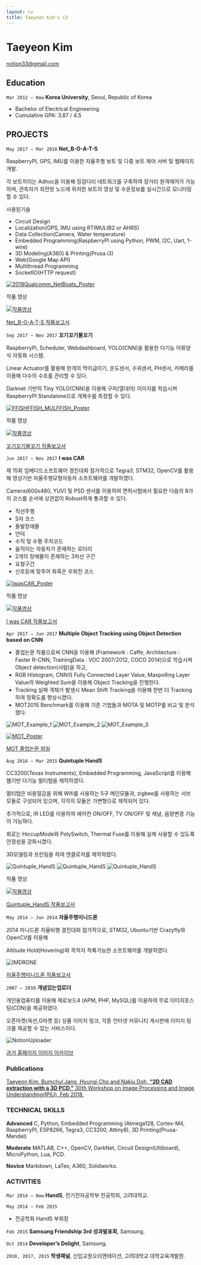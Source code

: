 ```yaml
---
layout: cv
title: Taeyeon Kim's CV
---
```

# Taeyeon Kim

<div id="webaddress">
<a href="notion33@gmail.com">notion33@gmail.com</a>
</div>


## Education

`Mar 2012 – Now`
__Korea University__, Seoul, Republic of Korea
- Bachelor of Electrical Engineering
- Cumulative GPA: 3.87 / 4.5


## PROJECTS

`May 2017 – Mar 2018`
 __Net_B-O-A-T-S__

RaspberryPI, GPS, IMU를 이용한 자율주행 보트 및 다중 보트 제어 서버 및 웹페이지 개발.

각 보트끼리는 Adhoc을 이용해 징검다리 네트워크를 구축하여 장거리 원격제어가 가능하며, 관측자가 최전방 노드에 위치한 보트의 영상 및 수온정보를 실시간으로 모니터링 할 수 있다.


 사용된기술
- Circuit Design
- Localization(GPS, IMU using RTIMULIB2 or AHRS)
- Data Collection(Camera, Water temperature)
- Embedded Programming(RaspberryPI using Python, PWM, I2C, Uart, 1-wire)
- 3D Modeling(A360) & Printing(Prusa i3)
- Web(Google Map API)
- Multithread Programming
- SocketIO(HTTP request)
 

[![2018Qualcomm_NetBoats_Poster](http://drive.google.com/uc?export=view&id=1bWyvNkD-ocZovHWVvYw2oKoxz5Jm7vAI)](http://drive.google.com/uc?export=view&id=1lMW6f3SK_3ZcnGbU5s2FbLtU7i8ed737)


작품 영상

[![작품영상](http://img.youtube.com/vi/iYtUNEpcacs/0.jpg)](https://youtu.be/iYtUNEpcacs)


[Net_B-O-A-T-S 작품보고서](https://drive.google.com/open?id=1Vi7zb170BnN9mkZTfhFAfiDFdBLASj9v)


`Sep 2017 – Nov 2017`
 __꼬기꼬기물꼬기__

RaspberryPi, Scheduler, Webdashboard, YOLO(CNN)을 활용한 다기능 어류양식 자동화 시스템.

Linear Actuator를 활용해 한개의 먹이급이기, 온도센서, 수위센서, PH센서, 카메라를 이용해 다수의 수조를 관리할 수 있다.

Darknet 기반의 Tiny YOLO(CNN)을 이용해 구피(열대어) 이미지를 학습시켜 RaspberryPI Standalone으로 개체수를 측정할 수 있다.


[![FFISHFFISH_MULFFISH_Poster](http://drive.google.com/uc?export=view&id=1KgPbXpcZQVvlFd_hhxoaHb08iMAKnprE)](http://drive.google.com/uc?export=view&id=1ya3Rz2qy-nsAP70sgnkc6-ov938WnsHa)


작품 영상

[![작품영상](http://img.youtube.com/vi/jfsvH0YcjDc/0.jpg)](https://youtu.be/jfsvH0YcjDc)


[꼬기꼬기물꼬기 작품보고서](https://drive.google.com/open?id=1I3e_PyXd1_3AT57ZleCXVEN8m-klMARM)


`Jun 2017 – Nov 2017`
 __I was CAR__

제 15회 임베디드소프트웨어 경진대회 참가작으로 Tegra3, STM32, OpenCV를 활용해 영상기반 자율주행모형자동차 소프트웨어를 개발하였다.

Camera(600x480, YUV) 및 PSD 센서를 이용하여 면허시험에서 필요한 다음의 8가지 코스를 순서에 상관없이 Robust하게 통과할 수 있다.

- 직선주행
- S자 코스
- 돌발장애물
- 언덕
- 수직 및 수평 주차코드
- 움직이는 자동차가 존재하는 로터리
- 2개의 장애물이 존재하는 3차선 구간
- 요철구간
- 신호등에 맞추어 좌혹은 우회전 코스


[![IwasCAR_Poster](http://drive.google.com/uc?export=view&id=1hO6KInJM7E8tTJpzHfwdra-DLr_gLFbT)](https://drive.google.com/open?id=1HCUxXwYC300ayrTALB4wh8zFSEYsZls8)


작품 영상

[![작품영상](http://img.youtube.com/vi/GQdmzJybGeU/0.jpg)](https://www.youtube.com/watch?v=GQdmzJybGeU)


[I was CAR 작품보고서](https://drive.google.com/open?id=1_VQAq8R3vow2dD88BDggQyHVJqS0DF-6)


`Apr 2017 – Jun 2017`
 __Multiple Object Tracking using Object Detection based on CNN__

- 졸업논문 작품으로써 CNN을 이용해 (Framework : Caffe, Architecture : Faster R-CNN, TrainingData : VOC 2007/2012, COCO 2014)으로 학습시켜 Object detection(사람)을 하고,
- RGB Histogram, CNN의 Fully Connected Layer Value, Maxpolling Layer Value의 Weighted Sum을 이용해 Object Tracking을 진행한다.
- Tracking 실패 객체가 발생시 Mean Shift Tracking을 이용해 한번 더 Tracking하여 정확도를 향상시켰다.
- MOT2015 Benchmark를 이용해 기존 기법들과 MOTA 및 MOTP를 비교 및 분석했다.

![MOT_Example_1](http://drive.google.com/uc?export=view&id=1d0Y5LjsyI4NbH6mUJomUGtDgN4ycHgwZ)
![MOT_Example_2](http://drive.google.com/uc?export=view&id=17GH3Qd0s6WtvtJLI38875JC-Mda2Od76)
![MOT_Example_3](http://drive.google.com/uc?export=view&id=10kMyBsedPp78aVpStCAeBBz79I7br0ZO)

[![MOT_Poster](http://drive.google.com/uc?export=view&id=1oujsHUHlHWlC6yDctJb3XKRwkF-uu_Ge)](http://drive.google.com/uc?export=view&id=16do1q5orRsw_teI4pDX1vaImwkh8DeOj)

[MOT 졸업논문 파일](https://drive.google.com/open?id=1P1ktkTYpzwBN3pYmyFHZBCXxgRtw7cON)


`Aug 2014 – Mar 2015`
 __Quintuple HandS__

CC3200(Texas Instruments), Embedded Programming, JavaScript를 이용해 웹기반 다기능 멀티탭을 제작하였다.

멀티탭은 비용절감을 위해 Wifi를 사용하는 5구 메인모듈과, zigbee를 사용하는 서브모듈로 구성되어 있으며, 각각의 모듈은 가변형으로 제작되어 있다.

추가적으로, IR LED를 이용하여 에어컨 ON/OFF, TV ON/OFF 및 채널, 음량변경 기능이 가능하다.

회로는 HiccupMode와 PolySwitch, Thermal Fuse를 이용해 실제 사용할 수 있도록 안정성을 강화시켰다.

3D모델링과 프린팅을 하여 엔클로저를 제작하였다.


![Quintuple_HandS](http://drive.google.com/uc?export=view&id=1m4FaOxyAN-j0n6pDSL9uzxcKAcDmShv0)
![Quintuple_HandS](http://drive.google.com/uc?export=view&id=1iE_Xb-XB9ql1cP0v8uNJZIFeo2oGpPfJ)
![Quintuple_HandS](http://drive.google.com/uc?export=view&id=1NpFG56gj2LBDfgfKvXkXnT2l0QNKbbZU)


작품 영상

[![작품영상](http://img.youtube.com/vi/L5M-odrDBwU/0.jpg)](https://youtu.be/L5M-odrDBwU)


[Quintuple_HandS 작품보고서](https://drive.google.com/open?id=1j8HDoxZGckqWbWpfRN1DqCrqDh-001kN)



`May 2014 – Jun 2014`
 __자율주행미니드론__

2014 미니드론 자율비행 경진대회 참가작으로, STM32, Ubuntu기반 Crazyfly와 OpenCV를 이용해

Altitude Hold(Hovering)와 목적지 착륙가능한 소프트웨어를 개발하였다.

![IMDRONE](http://drive.google.com/uc?export=view&id=1DOxluwuQPMXj1xqmPQpx7MFIF6-K9rSR)


[자율주행미니드론 작품보고서](https://drive.google.com/open?id=1eeNPLiPTeuuT-X-DA5DsHG23u2LQFggc)


`2007 – 2010`
 __개념있는업로더__

개인용컴퓨터를 이용해 제로보드4 (APM, PHP, MySQL)를 이용하여 무료 이미지호스팅(CDN)을 제공하였다.

오픈마켓(옥션,G마켓 등) 상품 이미지 링크, 각종 인터넷 커뮤니티 게시판에 이미지 링크를 제공할 수 있는 서비스이다.

![NotionUploader](http://drive.google.com/uc?export=view&id=14TCv7KhelpsIVPwa7BDETaCBqh6g3WeL)

[과거 홈페이지 이미지 아카이브](http://web.archive.org/web/20100709080550/http://file.notion.kr:80/)

### Publications

[Taeyeon Kim, Bumchul Jang, Hyungi Cho and Nakju Doh, __“2D CAD extraction with a 3D PCD,”__ 30th Workshop on Image Processing and Image Understanding(IPIU), Feb 2018.](http://m.site.naver.com/0nyqQ)

### TECHNICAL SKILLS

__Advanced__ C, Python, Embedded Programming (Atmega128, Cortex-M4, RaspberryPI, ESP8266, Tegra3, CC3200, Attiny8), 3D Printing(Prusa-Mendel)

__Moderate__ MATLAB, C++, OpenCV, DarkNet, Circuit Design(Ultiboard), MicroPython, Lua, PCD.

__Novice__ Markdown, LaTex, A360, Solidworks.


### ACTIVITIES

`Mar 2014 – Now`
__HandS__, 전기전자공학부 전공학회, 고려대학교.

`May 2014 – Feb 2015`
- 전공학회 HandS 부회장

`Feb 2015`
__Samsung Friendship 3rd 성과발표회__, Samsung.

`Oct 2014`
__Developer’s Delight__, Samsung.

`2018, 2017, 2015`
__학생패널__, 신임교원오리엔테이션, 고려대학교 대학교육개발원.



<!-- ### Footer

Last updated: 04.03.2018 -->


